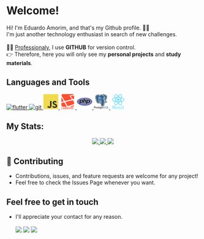 # Welcome!
Hi! I'm Eduardo Amorim, and that's my Github profile. 👩‍💻 <br>
I'm just another technology enthusiast in search of new challenges. <br><br>
👨‍💻 <a href="https://www.linkedin.com/in/eduardo-amorim-922b181a2/">Professionaly</a>, I use **GITHUB** for version control. <br>
👉 Therefore, here you will only see my **personal projects** and **study materials**. 

## Languages and Tools
<p align="left"> <a href="https://flutter.dev" target="_blank" rel="noreferrer"> <img src="https://www.vectorlogo.zone/logos/flutterio/flutterio-icon.svg" alt="flutter" width="40" height="40"/> </a> <a href="https://git-scm.com/" target="_blank" rel="noreferrer"> <img src="https://www.vectorlogo.zone/logos/git-scm/git-scm-icon.svg" alt="git" width="40" height="40"/> </a> <a href="https://developer.mozilla.org/en-US/docs/Web/JavaScript" target="_blank" rel="noreferrer"> <img src="https://raw.githubusercontent.com/devicons/devicon/master/icons/javascript/javascript-original.svg" alt="javascript" width="40" height="40"/> </a> <a href="https://laravel.com/" target="_blank" rel="noreferrer"> <img src="https://raw.githubusercontent.com/devicons/devicon/master/icons/laravel/laravel-plain-wordmark.svg" alt="laravel" width="40" height="40"/> </a> <a href="https://www.php.net" target="_blank" rel="noreferrer"> <img src="https://raw.githubusercontent.com/devicons/devicon/master/icons/php/php-original.svg" alt="php" width="40" height="40"/> </a> <a href="https://www.postgresql.org" target="_blank" rel="noreferrer"> <img src="https://raw.githubusercontent.com/devicons/devicon/master/icons/postgresql/postgresql-original-wordmark.svg" alt="postgresql" width="40" height="40"/> </a> <a href="https://reactjs.org/" target="_blank" rel="noreferrer"> <img src="https://raw.githubusercontent.com/devicons/devicon/master/icons/react/react-original-wordmark.svg" alt="react" width="40" height="40"/> </a> </p>


## My Stats:
<div align="center">
  <a href="https://github.com/eduardosamorim">
  <img height="180em" src="https://github-readme-stats-eight-theta.vercel.app/api?username=eduardosamorim&show_icons=true&theme=dracula&include_all_commits=true&count_private=true"/>
  <img height="180em" src="https://github-readme-stats-eight-theta.vercel.app/api/top-langs/?username=eduardosamorim&layout=compact&langs_count=7&theme=dracula"/>
  </a>
  <img height="180em" src="http://github-profile-summary-cards.vercel.app/api/cards/profile-details?username=eduardosamorim&theme=dracula&layout=compact"> 
</div>
  
  
## 🤝 Contributing
- Contributions, issues, and feature requests are welcome for any project!
- Feel free to check the Issues Page whenever you want.

## Feel free to get in touch
- I'll appreciate your contact for any reason. <br><br>
  <a href="https://www.linkedin.com/in/eduardo-amorim-922b181a2/" target="_blank"><img src="https://img.shields.io/badge/-LinkedIn-%230077B5?style=for-the-badge&logo=linkedin&logoColor=white" target="_blank"></a> 
  <a href = "mailto:eduardoamorim855@gmail.com"><img src="https://img.shields.io/badge/-Gmail-%23333?style=for-the-badge&logo=gmail&logoColor=white" target="_blank"></a> 
  <a href="https://github.com/eduardosamorim"><img src="https://img.shields.io/badge/github-%23121011.svg?style=for-the-badge&logo=github&logoColor=white"> </a>
 
